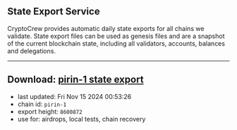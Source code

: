 ## State Export Service
CryptoCrew provides automatic daily state exports for all chains we validate. State export files can be used as genesis files and are a snapshot of the current blockchain state, including all validators, accounts, balances and delegations.

---
**Download: [pirin-1 state export](https://dl-eu2.ccvalidators.com/SERVICE/nolus/pirin-1_export_8600872.json)**
---

- last updated: Fri Nov 15 2024 00:53:26
- chain id: `pirin-1`
- export height: `8600872`
- use for: airdrops, local tests, chain recovery
